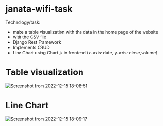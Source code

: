 # janata-wifi-task

Technology/task:
  * make a table visualization with the data in the home page of the website
  * with the CSV file
  * Django Rest Framework
  * Implements CRUD
  * Line Chart using Chart.js in frontend (x-axis: date, y-axis: close,volume)
  
  # Table visualization
  
  ![Screenshot from 2022-12-15 18-08-51](https://user-images.githubusercontent.com/25929901/207857274-4855abfa-882f-4296-9868-9e266236c242.png)
  
  # Line Chart
  
  ![Screenshot from 2022-12-15 18-09-17](https://user-images.githubusercontent.com/25929901/207857528-683ee029-ffb8-4776-a302-47eaee1cb086.png)
  
  
